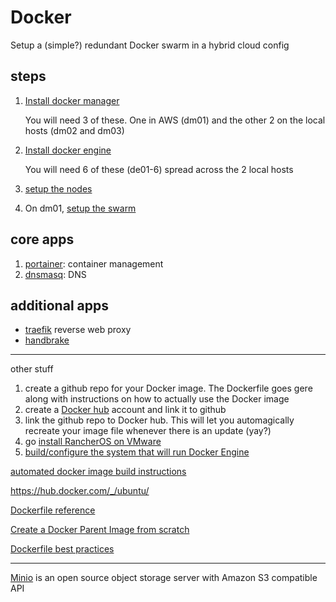 # Docker

Setup a (simple?) redundant Docker swarm in a hybrid cloud config

## steps

1. [Install docker manager](https://github.com/shepner/Docker/tree/master/Manager)

   You will need 3 of these.  One in AWS (dm01) and the other 2 on the local hosts (dm02 and dm03)
2. [Install docker engine](https://github.com/shepner/Docker/tree/master/Engine/Ubuntu)

   You will need 6 of these (de01-6) spread across the 2 local hosts

3. [setup the nodes](https://github.com/shepner/Docker/blob/master/Manager/HOME/bin/dc_install_nodes.sh)
4. On dm01, [setup the swarm](https://github.com/shepner/Docker/blob/master/Manager/HOME/bin/dm_swarm_create.sh)

## core apps

1. [portainer](https://github.com/shepner/Docker/blob/master/Manager/docker/portainer/install_portainer.sh): container management
2. [dnsmasq](https://github.com/shepner/Docker/tree/master/Manager/docker/dnsmasq): DNS

## additional apps

* [traefik](https://github.com/shepner/Docker/tree/master/Manager/docker/traefik) reverse web proxy
* [handbrake](https://github.com/shepner/Docker/tree/master/Manager/docker/handbrake)

--------

other stuff
1.  create a github repo for your Docker image.  The Dockerfile goes gere along with instructions on how to actually use the Docker image
2.  create a [Docker hub](https://hub.docker.com/) account and link it to github
3.  link the github repo to Docker hub.  This will let you automagically recreate your image file whenever there is an update (yay?)
4.  go [install RancherOS on VMware](https://github.com/shepner/Docker-RancherOS)
5.  [build/configure the system that will run Docker Engine](https://github.com/shepner/Docker-DockerMachineHost)

[automated docker image build instructions](https://docs.docker.com/docker-hub/builds/)

https://hub.docker.com/_/ubuntu/

[Dockerfile reference](https://docs.docker.com/engine/reference/builder/#format)

[Create a Docker Parent Image from scratch](https://docs.docker.com/engine/userguide/eng-image/baseimages/#creating-a-simple-parent-image-using-scratch)

[Dockerfile best practices](https://docs.docker.com/engine/userguide/eng-image/dockerfile_best-practices/#general-guidelines-and-recommendations)


---

[Minio](https://www.minio.io/) is an open source object storage server with Amazon S3 compatible API
